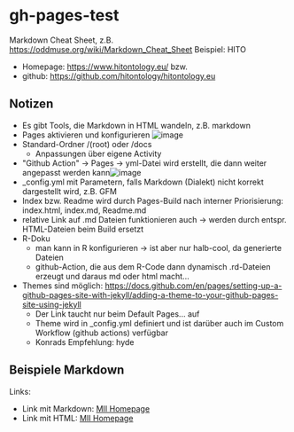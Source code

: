 # gh-pages-test
Markdown Cheat Sheet, z.B. https://oddmuse.org/wiki/Markdown_Cheat_Sheet
Beispiel: HITO
  * Homepage: https://www.hitontology.eu/ bzw.
  * github: https://github.com/hitontology/hitontology.eu
## Notizen
  * Es gibt Tools, die Markdown in HTML wandeln, z.B. markdown
  * Pages aktivieren und konfigurieren ![image](https://github.com/SebStaeubert/gh-pages-test/assets/11329281/e5058c54-a347-4549-b781-756771b6714d)
  * Standard-Ordner /(root) oder /docs
    * Anpassungen über eigene Activity
  * "Github Action" -> Pages -> yml-Datei wird erstellt, die dann weiter angepasst werden kann![image](https://github.com/SebStaeubert/gh-pages-test/assets/11329281/d6cfd187-a8fe-4afc-b632-01a5a754c22b)
  * _config.yml mit Parametern, falls Markdown (Dialekt) nicht korrekt dargestellt wird, z.B. GFM
  * Index bzw. Readme wird durch Pages-Build nach interner Priorisierung: index.html, index.md, Readme.md
  * relative Link auf .md Dateien funktionieren auch -> werden durch entspr. HTML-Dateien beim Build ersetzt
  * R-Doku
    * man kann in R konfigurieren -> ist aber nur halb-cool, da generierte Dateien
    * github-Action, die aus dem R-Code dann dynamisch .rd-Dateien erzeugt und daraus md oder html macht...
  * Themes sind möglich: https://docs.github.com/en/pages/setting-up-a-github-pages-site-with-jekyll/adding-a-theme-to-your-github-pages-site-using-jekyll
    *  Der Link taucht nur beim Default Pages... auf
    *  Theme wird in _config.yml definiert und ist darüber auch im Custom Workflow (github actions) verfügbar
    *  Konrads Empfehlung: hyde



## Beispiele Markdown
Links:
  * Link mit Markdown: [MII Homepage](https://www.medizininformatik-initiative.de/)
  * Link mit HTML: <a href="https://www.medizininformatik-initiative.de">MII Homepage</a>
